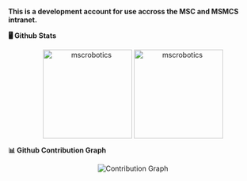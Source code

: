 **This is a development account for use accross the MSC and MSMCS intranet.**

<summary><b>🖥️ Github Stats</b></summary>
<p align="center"><img height="180em" src="https://github-readme-stats.vercel.app/api?username=mscrobotics&hide_border=true&count_private=true&show_icons=true&theme=github_dark&color=7df9ff" alt="mscrobotics" align = "center"/>
<img height="180em" src="https://github-readme-stats.vercel.app/api/top-langs?username=mscrobotics&show_icons=true&locale=en&layout=compact&hide_border=true&theme=github_dark&" alt="mscrobotics" align = "center"/></p>

<summary><b>📊 Github Contribution Graph</b></summary>
<p align="center"<a href="#"><img alt="Contribution Graph" src="https://activity-graph.herokuapp.com/graph?username=mscrobotics&bg_color=0D1117&color=58a6ff&line=58a6ff&point=FFFFFF&hide_border=true&" /></a></p>
